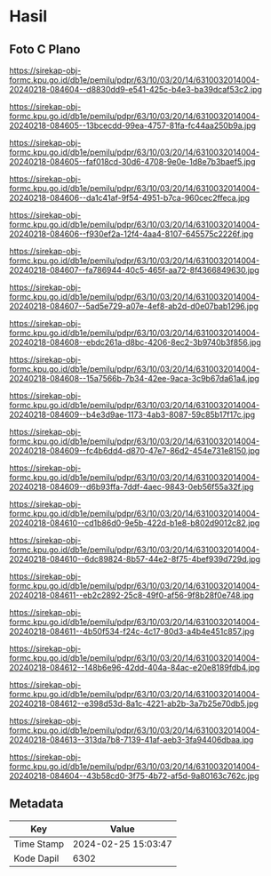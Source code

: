 # Hasil

## Foto C Plano

https://sirekap-obj-formc.kpu.go.id/db1e/pemilu/pdpr/63/10/03/20/14/6310032014004-20240218-084604--d8830dd9-e541-425c-b4e3-ba39dcaf53c2.jpg

https://sirekap-obj-formc.kpu.go.id/db1e/pemilu/pdpr/63/10/03/20/14/6310032014004-20240218-084605--13bcecdd-99ea-4757-81fa-fc44aa250b9a.jpg

https://sirekap-obj-formc.kpu.go.id/db1e/pemilu/pdpr/63/10/03/20/14/6310032014004-20240218-084605--faf018cd-30d6-4708-9e0e-1d8e7b3baef5.jpg

https://sirekap-obj-formc.kpu.go.id/db1e/pemilu/pdpr/63/10/03/20/14/6310032014004-20240218-084606--da1c41af-9f54-4951-b7ca-960cec2ffeca.jpg

https://sirekap-obj-formc.kpu.go.id/db1e/pemilu/pdpr/63/10/03/20/14/6310032014004-20240218-084606--f930ef2a-12f4-4aa4-8107-645575c2226f.jpg

https://sirekap-obj-formc.kpu.go.id/db1e/pemilu/pdpr/63/10/03/20/14/6310032014004-20240218-084607--fa786944-40c5-465f-aa72-8f4366849630.jpg

https://sirekap-obj-formc.kpu.go.id/db1e/pemilu/pdpr/63/10/03/20/14/6310032014004-20240218-084607--5ad5e729-a07e-4ef8-ab2d-d0e07bab1296.jpg

https://sirekap-obj-formc.kpu.go.id/db1e/pemilu/pdpr/63/10/03/20/14/6310032014004-20240218-084608--ebdc261a-d8bc-4206-8ec2-3b9740b3f856.jpg

https://sirekap-obj-formc.kpu.go.id/db1e/pemilu/pdpr/63/10/03/20/14/6310032014004-20240218-084608--15a7566b-7b34-42ee-9aca-3c9b67da61a4.jpg

https://sirekap-obj-formc.kpu.go.id/db1e/pemilu/pdpr/63/10/03/20/14/6310032014004-20240218-084609--b4e3d9ae-1173-4ab3-8087-59c85b17f17c.jpg

https://sirekap-obj-formc.kpu.go.id/db1e/pemilu/pdpr/63/10/03/20/14/6310032014004-20240218-084609--fc4b6dd4-d870-47e7-86d2-454e731e8150.jpg

https://sirekap-obj-formc.kpu.go.id/db1e/pemilu/pdpr/63/10/03/20/14/6310032014004-20240218-084609--d6b93ffa-7ddf-4aec-9843-0eb56f55a32f.jpg

https://sirekap-obj-formc.kpu.go.id/db1e/pemilu/pdpr/63/10/03/20/14/6310032014004-20240218-084610--cd1b86d0-9e5b-422d-b1e8-b802d9012c82.jpg

https://sirekap-obj-formc.kpu.go.id/db1e/pemilu/pdpr/63/10/03/20/14/6310032014004-20240218-084610--6dc89824-8b57-44e2-8f75-4bef939d729d.jpg

https://sirekap-obj-formc.kpu.go.id/db1e/pemilu/pdpr/63/10/03/20/14/6310032014004-20240218-084611--eb2c2892-25c8-49f0-af56-9f8b28f0e748.jpg

https://sirekap-obj-formc.kpu.go.id/db1e/pemilu/pdpr/63/10/03/20/14/6310032014004-20240218-084611--4b50f534-f24c-4c17-80d3-a4b4e451c857.jpg

https://sirekap-obj-formc.kpu.go.id/db1e/pemilu/pdpr/63/10/03/20/14/6310032014004-20240218-084612--148b6e96-42dd-404a-84ac-e20e8189fdb4.jpg

https://sirekap-obj-formc.kpu.go.id/db1e/pemilu/pdpr/63/10/03/20/14/6310032014004-20240218-084612--e398d53d-8a1c-4221-ab2b-3a7b25e70db5.jpg

https://sirekap-obj-formc.kpu.go.id/db1e/pemilu/pdpr/63/10/03/20/14/6310032014004-20240218-084613--313da7b8-7139-41af-aeb3-3fa94406dbaa.jpg

https://sirekap-obj-formc.kpu.go.id/db1e/pemilu/pdpr/63/10/03/20/14/6310032014004-20240218-084604--43b58cd0-3f75-4b72-af5d-9a80163c762c.jpg


## Metadata

| Key        | Value               |
| ---------- | ------------------- |
| Time Stamp | 2024-02-25 15:03:47 |
| Kode Dapil | 6302                |



